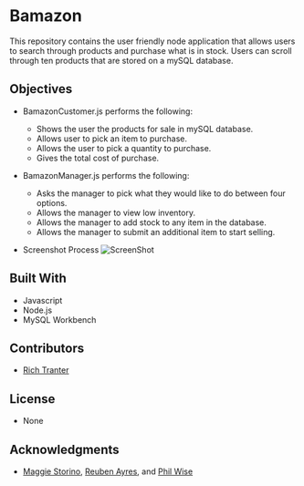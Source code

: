 # Bamazon

This repository contains the user friendly node application that allows users to search through products and purchase what is in stock. Users can scroll through ten products that are stored on a mySQL database.

## Objectives

* BamazonCustomer.js performs the following:
    * Shows the user the products for sale in mySQL database.
    * Allows user to pick an item to purchase.
    * Allows the user to pick a quantity to purchase.   
    * Gives the total cost of purchase.

* BamazonManager.js performs the following:
    * Asks the manager to pick what they would like to do between four options.
    * Allows the manager to view low inventory.
    * Allows the manager to add stock to any item in the database.
    * Allows the manager to submit an additional item to start selling.

* Screenshot Process
![ScreenShot](https://raw.github.com/{Richt2566}/{mysql-storefront}/{master}/{../CustomerScreenshots/01.png})

## Built With

* Javascript
* Node.js
* MySQL Workbench

## Contributors

* [Rich Tranter](https://github.com/Richt2566/)

## License

* None

## Acknowledgments

* [Maggie Storino](https://www.linkedin.com/in/maggiestorino/), [Reuben Ayres](https://www.linkedin.com/in/reuben-ayres/), and [Phil Wise](https://www.linkedin.com/in/philipwise/)


